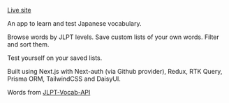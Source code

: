 [Live site](https://jlpt-vocab.vercel.app/)

An app to learn and test Japanese vocabulary.

Browse words by JLPT levels. Save custom lists of your own words. Filter and sort them.

Test yourself on your saved lists.

Built using Next.js with Next-auth (via Github provider), Redux, RTK Query, Prisma ORM, TailwindCSS and DaisyUI.

Words from [JLPT-Vocab-API](https://jlpt-vocab-api.vercel.app/)
